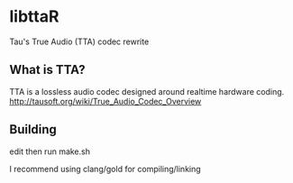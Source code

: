 # libttaR
Tau's True Audio (TTA) codec rewrite

## What is TTA?
TTA is a lossless audio codec designed around realtime hardware coding.  
http://tausoft.org/wiki/True_Audio_Codec_Overview

## Building
edit then run make.sh

I recommend using clang/gold for compiling/linking
